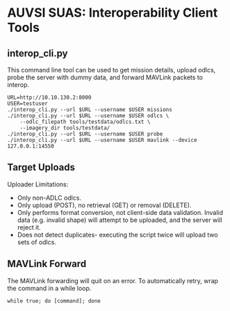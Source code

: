 AUVSI SUAS: Interoperability Client Tools
=========================================

interop_cli.py
--------------

This command line tool can be used to get mission details, upload odlcs,
probe the server with dummy data, and forward MAVLink packets to interop.

```
URL=http://10.10.130.2:8000
USER=testuser
./interop_cli.py --url $URL --username $USER missions
./interop_cli.py --url $URL --username $USER odlcs \
    --odlc_filepath tools/testdata/odlcs.txt \
    --imagery_dir tools/testdata/
./interop_cli.py --url $URL --username $USER probe
./interop_cli.py --url $URL --username $USER mavlink --device 127.0.0.1:14550
```

Target Uploads
--------------

Uploader Limitations:
* Only non-ADLC odlcs.
* Only upload (POST), no retrieval (GET) or removal (DELETE).
* Only performs format conversion, not client-side data validation. Invalid
  data (e.g. invalid shape) will attempt to be uploaded, and the server will
  reject it.
* Does not detect duplicates- executing the script twice will upload two sets
  of odlcs.

MAVLink Forward
---------------

The MAVLink forwarding will quit on an error. To automatically retry, wrap the
command in a while loop.

```
while true; do [command]; done
```
